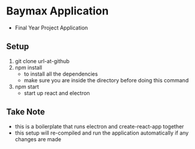 # Baymax Application
- Final Year Project Application

## Setup
1. git clone url-at-github
2. npm install
    - to install all the dependencies 
    - make sure you are inside the directory before doing this command
3. npm start
    - start up react and electron

## Take Note
- this is a boilerplate that runs electron and create-react-app together
- this setup will re-compiled and run the application automatically if any changes are made